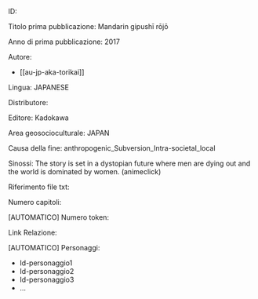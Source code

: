 ID:

Titolo prima pubblicazione: Mandarin gipushī rōjō

Anno di prima pubblicazione: 2017

Autore:
  - [[au-jp-aka-torikai]]

Lingua: JAPANESE

Distributore:

Editore: Kadokawa

Area geosocioculturale: JAPAN

Causa della fine: anthropogenic_Subversion_Intra-societal_local 

Sinossi: The story is set in a dystopian future where men are dying out and the world is dominated by women. (animeclick)

Riferimento file txt:

Numero capitoli:

[AUTOMATICO] Numero token:

Link Relazione:

[AUTOMATICO] Personaggi:
  - Id-personaggio1
  - Id-personaggio2
  - Id-personaggio3
  - ...